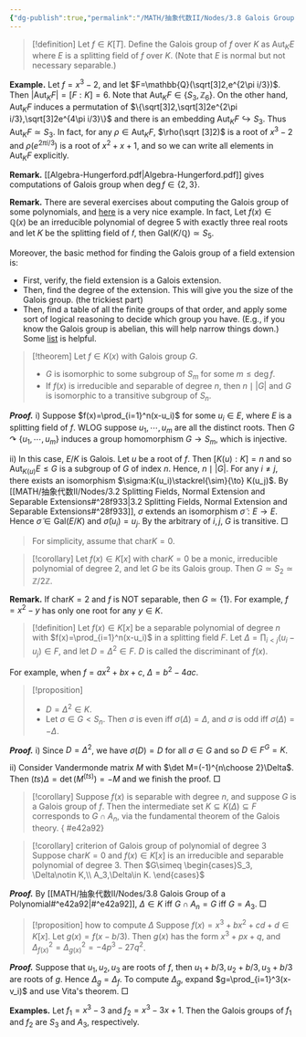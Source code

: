```yaml
---
{"dg-publish":true,"permalink":"/MATH/抽象代数II/Nodes/3.8 Galois Group of a Polynomial/","dgPassFrontmatter":true}
---
```



> [!definition]
> Let $f\in K[T]$. Define the Galois group of $f$ over $K$ as $\mathrm{Aut}_KE$ where $E$ is a splitting field of $f$ over $K$. (Note that $E$ is normal but not necessary separable.)

**Example.** Let $f=x^3-2$, and let $F=\mathbb{Q}(\sqrt[3]2,e^{2\pi i/3})$. Then $|\mathrm{Aut}_KF|=[F:K]=6$. Note that $\mathrm{Aut}_KF\in\{S_3,\mathbb{Z}_6\}$. On the other hand, $\mathrm{Aut}_KF$ induces a permutation of $\{\sqrt[3]2,\sqrt[3]2e^{2\pi i/3},\sqrt[3]2e^{4\pi i/3}\}$ and there is an embedding $\mathrm{Aut}_KF\hookrightarrow S_3$. Thus $\mathrm{Aut}_KF\simeq S_3$. In fact, for any $\rho\in \mathrm{Aut}_KF$, $\rho(\sqrt [3]2)$ is a root of $x^3-2$ and $\rho(e^{2\pi i/3})$ is a root of $x^2+x+1$, and so we can write all elements in $\mathrm{Aut}_KF$ explicitly.

**Remark.** [[Algebra-Hungerford.pdf\|Algebra-Hungerford.pdf]] gives computations of Galois group when $\deg f\in\{2,3\}$. 

**Remark.** There are several exercises about computing the Galois group of some polynomials, and [here](https://math.stackexchange.com/a/677211/1445401) is a very nice example. In fact, Let $f(x)\in \mathbb{Q}(x)$ be an irreducible polynomial of degree $5$ with exactly three real roots and let 𝐾 be the splitting field of 𝑓, then $\mathrm{Gal}(K/\mathbb{Q})\simeq S_5$. 

Moreover, the basic method for finding the Galois group of a field extension is:
- First, verify, the field extension is a Galois extension.
- Then, find the degree of the extension. This will give you the size of the Galois group. (the trickiest part)
- Then, find a table of all the finite groups of that order, and apply some sort of logical reasoning to decide which group you have. (E.g., if you know the Galois group is abelian, this will help narrow things down.) Some [list](https://groupprops.subwiki.org/wiki/Category%3aGroups_of_a_particular_order) is helpful.

> [!theorem]
> Let $f\in K(x)$ with Galois group $G$. 
> - $G$ is isomorphic to some subgroup of $S_m$ for some $m\leqslant \deg f$.  
> - If $f(x)$ is irreducible and separable of degree $n$, then $n\mid|G|$ and $G$ is isomorphic to a transitive subgroup of $S_n$.

**_Proof._**
i) Suppose $f(x)=\prod_{i=1}^n(x-u_i)$ for some $u_i\in E$, where $E$ is a splitting field of $f$. WLOG suppose $u_1,\cdots,u_m$ are all the distinct roots. Then $G\curvearrowright\{u_1,\cdots,u_m\}$ induces a group homomorphism $G\to S_m$, which is injective. 

ii) In this case, $E/K$ is Galois. Let $u$ be a root of $f$. Then $[K(u):K]=n$ and so $\mathrm{Aut}_{K(u)}E\leqslant G$ is a subgroup of $G$ of index $n$. Hence, $n\mid|G|$. For any $i\neq j$, there exists an isomorphism $\sigma:K(u_i)\stackrel{\sim}{\to} K(u_j)$. By [[MATH/抽象代数II/Nodes/3.2 Splitting Fields, Normal Extension and Separable Extensions#^28f933\|3.2 Splitting Fields, Normal Extension and Separable Extensions#^28f933]], $\sigma$ extends an isomorphism $\widetilde \sigma:E\to E$. Hence $\widetilde \sigma\in \mathrm{Gal}(E/K)$ and $\widetilde \sigma(u_i)=u_j$. By the arbitrary of $i,j$, $G$ is transitive.
□


> For simplicity, assume that $\mathrm{char} K=0$. 

> [!corollary]
> Let $f(x)\in K[x]$ with $\mathrm{char} K=0$ be a monic, irreducible polynomial of degree $2$, and let $G$ be its Galois group. Then $G\simeq S_2\simeq \mathbb{Z}/2\mathbb{Z}$. 

**Remark.** If $\mathrm{char} K=2$ and $f$ is NOT separable, then $G\simeq \{1\}$. For example, $f=x^2-y$ has only one root for any $y\in K$. 

> [!definition]
> Let $f(x)\in K[x]$ be a separable polynomial of degree $n$ with $f(x)=\prod_{i=1}^n(x-u_i)$ in a splitting field $F$. Let $\Delta=\prod_{i<j}(u_i-u_j)\in F$, and let $D=\Delta^2\in F$. $D$ is called the discriminant of $f(x)$. 

For example, when $f=ax^2+bx+c$, $\Delta=b^2-4ac$.

> [!proposition]
> - $D=\Delta^2\in K$.
> - Let $\sigma\in G<S_n$. Then $\sigma$ is even iff $\sigma(\Delta)=\Delta$, and $\sigma$ is odd iff $\sigma(\Delta)=-\Delta$. 

**_Proof._**
i) Since $D=\Delta^2$, we have $\sigma(D)=D$ for all $\sigma\in G$ and so $D\in F^{G}=K$.

ii) Consider Vandermonde matrix $M$ with $\det M=(-1)^{n\choose 2}\Delta$. Then $(ts)\Delta=\det (M^{(ts)})=-M$ and we finish the proof. 
□


> [!corollary]
> Suppose $f(x)$ is separable with degree $n$, and suppose $G$ is a Galois group of $f$. Then the intermediate set $K\subseteq K(\Delta)\subseteq F$ corresponds to $G\cap A_n$, via the fundamental theorem of the Galois theory.
{ #e42a92}



> [!corollary] criterion of Galois group of polynomial of degree $3$
> Suppose $\mathrm{char} K=0$ and $f(x)\in K[x]$ is an irreducible and separable polynomial of degree $3$. 
> Then $G\simeq \begin{cases}S_3, \Delta\notin K,\\ A_3,\Delta\in K. \end{cases}$

**_Proof._** 
By [[MATH/抽象代数II/Nodes/3.8 Galois Group of a Polynomial#^e42a92\|#^e42a92]], $\Delta\in K$ iff $G\cap A_n=G$ iff $G=A_3$.
□


> [!proposition] how to compute $\Delta$
> Suppose $f(x)=x^3+bx^2+cd+d\in K[x]$. Let $g(x)=f(x-b/3)$. Then $g(x)$ has the form $x^3+px+q$, and $\Delta_{f(x)}^2=\Delta_{g(x)}^2=-4p^3-27q^2$. 

**_Proof._**
Suppose that $u_1,u_2,u_3$ are roots of $f$, then $u_1+b/3,u_2+b/3,u_3+b/3$ are roots of $g$. Hence $\Delta_g=\Delta_f$. To compute $\Delta_g$, expand $g=\prod_{i=1}^3(x-v_i)$ and use Vita's theorem.
□


**Examples.** Let $f_1=x^3-3$ and $f_2=x^3-3x+1$. Then the Galois groups of $f_1$ and $f_2$ are $S_3$ and $A_3$, respectively.

